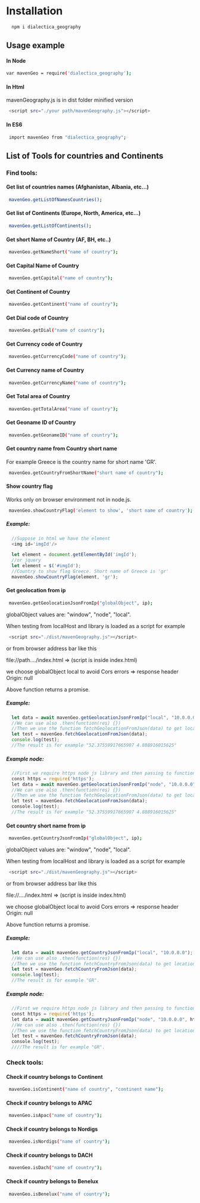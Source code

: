 # Installation
```sh
  npm i dialectica_geography
```

## Usage example
#### In Node
```sh
var mavenGeo = require('dialectica_geography');
```
#### In Html

mavenGeography.js is in dist folder minified version
```sh
 <script src="./your path/mavenGeography.js"></script>
```  
#### In ES6
```sh
 import mavenGeo from "dialectica_geography";
```  
## List of Tools for countries and Continents

### Find tools:
#### Get list of countries names (Afghanistan, Albania, etc...)
```sh
 mavenGeo.getListOfNamesCountries();
```  

#### Get list of Continents (Europe, North, America, etc...)
```sh
 mavenGeo.getListOfContinents();
```  

#### Get short Name of Country (AF, BH, etc..)
```sh
 mavenGeo.getNameShort("name of country");
```  

#### Get Capital Name of Country
```sh
 mavenGeo.getCapital("name of country");
```  

#### Get Continent of Country
```sh
 mavenGeo.getContinent("name of country");
```  

#### Get Dial code of Country
```sh
 mavenGeo.getDial("name of country");
```  

#### Get Currency code of Country
```sh
 mavenGeo.getCurrencyCode("name of country");
```  

#### Get Currency name of Country
```sh
 mavenGeo.getCurrencyName("name of country");
```  

#### Get Total area of Country
```sh
 mavenGeo.getTotalArea("name of country");
```  

#### Get Geoname ID  of Country
```sh
 mavenGeo.getGeonameID("name of country");
```  

#### Get country name  from Country short name
For example Greece is the country name for short name 'GR'.
```sh
 mavenGeo.getCountryFromShortName("short name of country");
```  

#### Show country flag
Works only on browser environment not in node.js.
```sh
 mavenGeo.showCountryFlag('element to show', 'short name of country');
```  
##### Example:
```js
  //Suppose in html we have the element
  <img id='imgId'/>

  let element = document.getElementById('imgId');
  //or jquery
  let element = $('#imgId');
  //Country to show flag Greece. Short name of Greece is 'gr'
  mavenGeo.showCountryFlag(element, 'gr');
```  

#### Get geolocation from ip
```sh
 mavenGeo.getGeolocationJsonFromIp("globalObject", ip);
```  
globalObject values are: "window", "node", "local".

When testing from localHost and library is loaded as a script for example

```sh
 <script src="./dist/mavenGeography.js"></script>
```  

or from browser address bar like this

file://path..../index.html => (script is inside index.html)

we choose globalObject local to avoid Cors errors => response header Origin: null

Above function returns a promise.
##### Example:
```js
  let data = await mavenGeo.getGeolocationJsonFromIp("local", "10.0.0.0");
  //We can use also .then(function(res) {})
  //Then we use the function fetchGeolocationFromJson(data) to get location
  let test = mavenGeo.fetchGeolocationFromJson(data);
  console.log(test);
  //The result is for example "52.37559917665907 4.888916015625"
```  
##### Example node:
```js
  //First we require https node js library and then passing to function
  const https = require('https');
  let data = await mavenGeo.getGeolocationJsonFromIp("node", "10.0.0.0", https);
  //We can use also .then(function(res) {})
  //Then we use the function fetchGeolocationFromJson(data) to get location
  let test = mavenGeo.fetchGeolocationFromJson(data);
  console.log(test);
  //The result is for example "52.37559917665907 4.888916015625"
```  

#### Get country short name  from ip
```sh
 mavenGeo.getCountryJsonFromIp("globalObject", ip);
```  
globalObject values are: "window", "node", "local".

When testing from localHost and library is loaded as a script for example

```sh
 <script src="./dist/mavenGeography.js"></script>
```  

or from browser address bar like this

file://..../index.html   => (script is inside index.html)

we choose globalObject local to avoid Cors errors => response header Origin: null

Above function returns a promise.
##### Example:
```js
  let data = await mavenGeo.getCountryJsonFromIp("local", "10.0.0.0");
  //We can use also .then(function(res) {})
  //Then we use the function fetchCountryFromJson(data) to get location
  let test = mavenGeo.fetchCountryFromJson(data);
  console.log(test);
  //The result is for example "GR".
```  
##### Example node:
```js
  //First we require https node js library and then passing to function
  const https = require('https');
  let data = await mavenGeo.getCountryJsonFromIp("node", "10.0.0.0", https);
  //We can use also .then(function(res) {})
  //Then we use the function fetchCountryFromJson(data) to get location
  let test = mavenGeo.fetchCountryFromJson(data);
  console.log(test);
  ////The result is for example "GR".
```  

### Check tools:
#### Check if country belongs to Continent
```sh
 mavenGeo.isContinent("name of country", "continent name");
```  
#### Check if country belongs to APAC
```sh
 mavenGeo.isApac("name of country");
```
#### Check if country belongs to Nordigs
```sh
 mavenGeo.isNordigs("name of country");
```
#### Check if country belongs to DACH
```sh
 mavenGeo.isDach("name of country");
```
#### Check if country belongs to Benelux
```sh
 mavenGeo.isBenelux("name of country");
```
